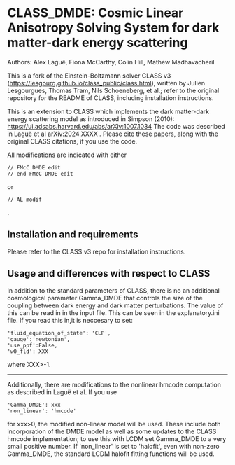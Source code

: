 CLASS_DMDE: Cosmic Linear Anisotropy Solving System for dark matter-dark energy scattering
==============================================


Authors: Alex Laguë, Fiona McCarthy, Colin Hill, Mathew Madhavacheril

This is a fork of the Einstein-Boltzmann solver CLASS v3 (https://lesgourg.github.io/class_public/class.html), written by Julien Lesgourgues, Thomas Tram, Nils Schoeneberg, et al.; refer to the original repository for the README of CLASS, including installation instructions.

This is an extension to CLASS which implements the dark matter-dark energy scattering model as introduced in Simpson (2010): https://ui.adsabs.harvard.edu/abs/arXiv:1007.1034 The code was described in Laguë et al arXiv:2024.XXXX . Please cite these papers, along with the original CLASS citations, if you use the code.

All modifications are indicated with either 
```
// FMcC DMDE edit 
// end FMcC DMDE edit
```
or
```
// AL modif 
```
.

Installation and requirements
-----------------------------------
Please refer to the CLASS v3 repo for installation instructions.


Usage and differences with respect to CLASS
-----------------------------------

In addition to the standard parameters of CLASS, there is no an additional cosmological parameter Gamma_DMDE that controls the size of the coupling between dark energy and dark matter perturbations. The value of this can be read in in the input file. This can be seen in the explanatory.ini file. If you read this in,it is neccesary to set:

```
'fluid_equation_of_state': 'CLP',
'gauge':'newtonian',
'use_ppf':False,
'w0_fld': XXX
```
where XXX>-1.

-----------------------------------
Additionally, there are modifications to the nonlinear hmcode computation as described in Laguë et al. If you use 

```
'Gamma_DMDE': xxx
'non_linear': 'hmcode'
```
for xxx>0, the modified non-linear model will be used. These include both incorporation of the DMDE model as well as some updates to the CLASS hmcode implementation; to use this with LCDM set Gamma_DMDE to a very small positive number. If 'non_linear' is set to 'halofit', even with non-zero Gamma_DMDE, the standard LCDM halofit fitting functions will be used. 
 
